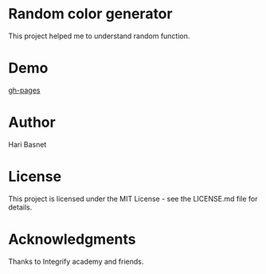 # Random color generator

This project helped me to understand random function.

# Demo

[gh-pages](https://hari-basnet.github.io/random-color-generator-integrify/)

# Author

Hari Basnet

# License

This project is licensed under the MIT License - see the LICENSE.md file for details.

# Acknowledgments

Thanks to Integrify academy and friends.
